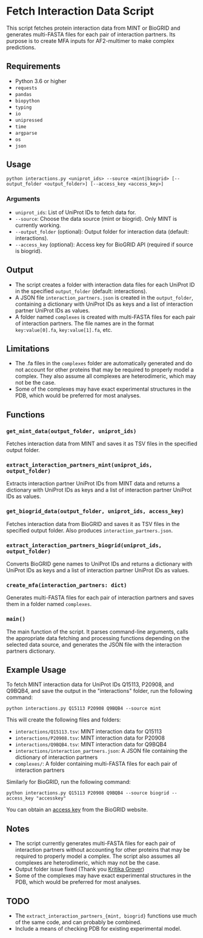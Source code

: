 # Fetch Interaction Data Script

This script fetches protein interaction data from MINT or BioGRID and generates multi-FASTA files for each pair of interaction partners. Its purpose is to create MFA inputs for AF2-multimer to make complex predictions.

## Requirements

- Python 3.6 or higher
- `requests`
- `pandas`
- `biopython`
- `typing`
- `io`
- `unipressed`
- `time`
- `argparse`
- `os`
- `json`

## Usage

```
python interactions.py <uniprot_ids> --source <mint|biogrid> [--output_folder <output_folder>] [--access_key <access_key>]
```

### Arguments

- `uniprot_ids`: List of UniProt IDs to fetch data for.
- `--source`: Choose the data source (mint or biogrid). Only MINT is currently working.
- `--output_folder` (optional): Output folder for interaction data (default: interactions).
- `--access_key` (optional): Access key for BioGRID API (required if source is biogrid).

## Output

- The script creates a folder with interaction data files for each UniProt ID in the specified `output_folder` (default: interactions).
- A JSON file `interaction_partners.json` is created in the `output_folder`, containing a dictionary with UniProt IDs as keys and a list of interaction partner UniProt IDs as values.
- A folder named `complexes` is created with multi-FASTA files for each pair of interaction partners. The file names are in the format `key:value[0].fa`, `key:value[1].fa`, etc.

## Limitations

- The .fa files in the `complexes` folder are automatically generated and do not account for other proteins that may be required to properly model a complex. They also assume all complexes are heterodimeric, which may not be the case.
- Some of the complexes may have exact experimental structures in the PDB, which would be preferred for most analyses.

## Functions

### `get_mint_data(output_folder, uniprot_ids)`

Fetches interaction data from MINT and saves it as TSV files in the specified output folder.

### `extract_interaction_partners_mint(uniprot_ids, output_folder)`

Extracts interaction partner UniProt IDs from MINT data and returns a dictionary with UniProt IDs as keys and a list of interaction partner UniProt IDs as values.

### `get_biogrid_data(output_folder, uniprot_ids, access_key)`

Fetches interaction data from BioGRID and saves it as TSV files in the specified output folder. Also produces  `interaction_partners.json`.

### `extract_interaction_partners_biogrid(uniprot_ids, output_folder)`

Converts BioGRID gene names to UniProt IDs and returns a dictionary with UniProt IDs as keys and a list of interaction partner UniProt IDs as values.

### `create_mfa(interaction_partners: dict)`

Generates multi-FASTA files for each pair of interaction partners and saves them in a folder named `complexes`.

### `main()`

The main function of the script. It parses command-line arguments, calls the appropriate data fetching and processing functions depending on the selected data source, and generates the JSON file with the interaction partners dictionary.

## Example Usage

To fetch MINT interaction data for UniProt IDs Q15113, P20908, and Q9BQB4, and save the output in the "interactions" folder, run the following command:

```
python interactions.py Q15113 P20908 Q9BQB4 --source mint
```

This will create the following files and folders:

- `interactions/Q15113.tsv`: MINT interaction data for Q15113
- `interactions/P20908.tsv`: MINT interaction data for P20908
- `interactions/Q9BQB4.tsv`: MINT interaction data for Q9BQB4
- `interactions/interaction_partners.json`: A JSON file containing the dictionary of interaction partners
- `complexes/`: A folder containing multi-FASTA files for each pair of interaction partners

Similarly for BioGRID, run the following command:

```
python interactions.py Q15113 P20908 Q9BQB4 --source biogrid --access_key "accesskey"
```
You can obtain an [access key](https://webservice.thebiogrid.org/) from the BioGRID website.

## Notes
- The script currently generates multi-FASTA files for each pair of interaction partners without accounting for other proteins that may be required to properly model a complex. The script also assumes all complexes are heterodimeric, which may not be the case.
- Output folder issue fixed (Thank you [Kritika Grover]())
- Some of the complexes may have exact experimental structures in the PDB, which would be preferred for most analyses.

## TODO
* The `extract_interaction_partners_{mint, biogrid}` functions use much of the same code, and can probably be combined.
* Include a means of checking PDB for existing experimental model.